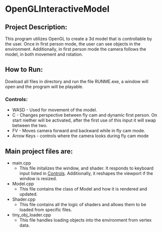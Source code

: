 # OpenGLInteractiveModel
## Project Description:
This program utilizes OpenGL to create a 3d model that is controllable by the user. Once in first person mode, the user can see objects in the environment. Additionally, in first person mode the camera follows the model, in both movement and rotation.
## How to Run:
Dowload all files in directory and run the file RUNME.exe, a window will open and the program will be playable.
### Controls:
* WASD - Used for movement of the model.
* C - Changes perspective between fly cam and dynamic first person. On start niether will be activated, after the first use of this input it will swap between the two. 
* FV - Moves camera forward and backward while in fly cam mode.
* Arrow Keys - controls where the camera looks during fly cam mode


## Main project files are:
* main.cpp
  * This file initalizes the window, and shader. It responds to keyboard input listed in [Controls](#controls). Additionally, it reshapes the viewport if the window is resized.
* Model.cpp
  * This file contains the class of Model and how it is rendered and updated.
* Shader.cpp
  * This file contains all the logic of shaders and allows them to be loaded from specific files.
* tiny_obj_loader.cpp
  * This file handles loading objects into the environment from vertex data.
